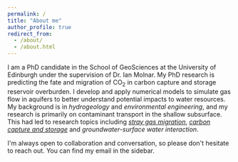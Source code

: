 ```yaml
---
permalink: /
title: "About me"
author_profile: true
redirect_from: 
  - /about/
  - /about.html
---
```


I am a PhD candidate in the School of GeoSciences at the University of Edinburgh under the supervision of Dr. Ian Molnar. My PhD research is predicting the fate and migration of CO<sub>2</sub> in carbon capture and storage reservoir overburden. I develop and apply numerical models to simulate gas flow in aquifers to better understand potential impacts to water resources. My background is in *hydrogeology* and *environmental engineering*, and my research is primarily on contaminant transport in the shallow subsurface. This had led to research topics including [*stray gas migration*](/publication/2023-Multicomponent-mass-transfer-geoenergy), [*carbon capture and storage*](/publication/2024-Simulation-of-bench-scale-CO2-injection) and *groundwater-surface water interaction*.

I'm always open to collaboration and conversation, so please don't hesitate to reach out. You can find my email in the sidebar.



<!-- --------------------------- -->
<!-- TWO-COLUMN FORMAT -->
<!-- --------------------------- -->
<html>
 <head>
    <style>
    {
        box-sizing: border-box;
    }
    /* Set additional styling options for the columns*/
    .column {
    float: left;
    width: 50%;
    }

    .row:after {
    content: "";
    display: table;
    clear: both;
    }
    </style>
 </head>
 <body>
    <div class="row">
        <!-- RESEARCH INTERESTS COLUMN (LEFT)-->
        <div class="column">
            <h1 id="research-interests">Research Interests</h1>
            <li>hydrogeology</li>
            <li>numerical modeling</li>
            <li>environmental engineering</li>
            <li>contaminant transport</li>
            <li>climate change</li>
        <br>
        <!-- <p>For more info about my research areas, see <a href="/research/" class="btn--research">Research</a>.</p>-->
        </div>
        <!-- EDUCATION COLUMN (RIGHT)-->
        <div class="column">
            <h1 id="education">Education</h1>
            <ul class="fa-ul">
              <li><span class="fa-li"><i class="fas fa-graduation-cap"></i></span>
                  The University of Edinburgh, 2025 (Expected)
                  <p style="color:#7a8288"><small>Ph.D Geology and Geophysics</small></p>
              </li>
              <li><span class="fa-li"><i class="fas fa-graduation-cap"></i></span>
                  Queen's University, Canada, 2021
                  <p style="color:#7a8288"><small>M.ASc Civil Engineering</small></p>
              </li>
              <li><span class="fa-li"><i class="fas fa-graduation-cap"></i></span>
                  Queen's University, Canda, 2018
                  <p style="color:#7a8288"><small>B.ASc Civil Engineering</small></p>
              </li>

            </ul>
        </div>
    </div>
 </body>
</html>